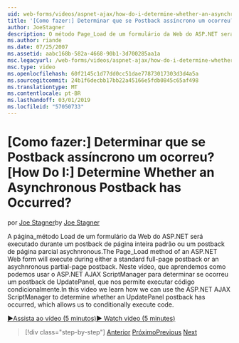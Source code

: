 ```yaml
---
uid: web-forms/videos/aspnet-ajax/how-do-i-determine-whether-an-asynchronous-postback-has-occurred
title: '[Como fazer:] Determinar que se Postback assíncrono um ocorreu? | Microsoft Docs'
author: JoeStagner
description: O método Page_Load de um formulário da Web do ASP.NET será executado durante um postback de página inteira padrão ou um postback de página parcial asychnronous. Neste vídeo...
ms.author: riande
ms.date: 07/25/2007
ms.assetid: aabc168b-582a-4668-90b1-3d700285aa1a
msc.legacyurl: /web-forms/videos/aspnet-ajax/how-do-i-determine-whether-an-asynchronous-postback-has-occurred
msc.type: video
ms.openlocfilehash: 60f2145c1d77dd0cc51dae77873017303d3d4a5a
ms.sourcegitcommit: 24b1f6decbb17bb22a45166e5fdb0845c65af498
ms.translationtype: MT
ms.contentlocale: pt-BR
ms.lasthandoff: 03/01/2019
ms.locfileid: "57050733"
---
```

<a name="how-do-i-determine-whether-an-asynchronous-postback-has-occurred"></a><span data-ttu-id="d7b92-105">[Como fazer:] Determinar que se Postback assíncrono um ocorreu?</span><span class="sxs-lookup"><span data-stu-id="d7b92-105">[How Do I:] Determine Whether an Asynchronous Postback has Occurred?</span></span>
====================
<span data-ttu-id="d7b92-106">por [Joe Stagner](https://github.com/JoeStagner)</span><span class="sxs-lookup"><span data-stu-id="d7b92-106">by [Joe Stagner](https://github.com/JoeStagner)</span></span>

<span data-ttu-id="d7b92-107">A página\_método Load de um formulário da Web do ASP.NET será executado durante um postback de página inteira padrão ou um postback de página parcial asychnronous.</span><span class="sxs-lookup"><span data-stu-id="d7b92-107">The Page\_Load method of an ASP.NET Web form will execute during either a standard full-page postback or an asychnronous partial-page postback.</span></span> <span data-ttu-id="d7b92-108">Neste vídeo, que aprendemos como podemos usar o ASP.NET AJAX ScriptManager para determinar se ocorreu um postback de UpdatePanel, que nos permite executar código condicionalmente.</span><span class="sxs-lookup"><span data-stu-id="d7b92-108">In this video we learn how we can use the ASP.NET AJAX ScriptManager to determine whether an UpdatePanel postback has occurred, which allows us to conditionally execute code.</span></span>

[<span data-ttu-id="d7b92-109">&#9654;Assista ao vídeo (5 minutos)</span><span class="sxs-lookup"><span data-stu-id="d7b92-109">&#9654; Watch video (5 minutes)</span></span>](https://channel9.msdn.com/Blogs/ASP-NET-Site-Videos/how-do-i-determine-whether-an-asynchronous-postback-has-occurred)

> [!div class="step-by-step"]
> <span data-ttu-id="d7b92-110">[Anterior](how-do-i-use-javascript-to-refresh-an-aspnet-ajax-updatepanel.md)
> [Próximo](how-do-i-use-the-conditional-updatemode-of-the-updatepanel.md)</span><span class="sxs-lookup"><span data-stu-id="d7b92-110">[Previous](how-do-i-use-javascript-to-refresh-an-aspnet-ajax-updatepanel.md)
[Next](how-do-i-use-the-conditional-updatemode-of-the-updatepanel.md)</span></span>
